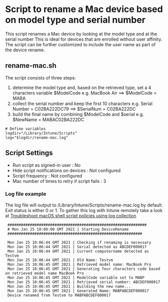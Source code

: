 # Script to rename a Mac device based on model type and serial number

This script renames a Mac device by looking at the model type and at the serial number
This is ideal for devices that are enrolled without user affinity. The script can be further customized to include the user name as part of the device rename.

## rename-mac.sh

The script consists of three steps:
1) determine the model type and, based on the retrieved type, set a 4 characters variable $ModelCode
    e.g. MacBook Air ==> $ModelCode = MABA
2) collect the serial number and keep the first 10 characters
    e.g. Serial Number = C02BA222DC79 ==> $SerialNum = C02BA222DC
3) build the final name by combining $ModelCode and $serial
    e.g. $NewName = MABAC02BA222DC
    
```
# Define variables
logdir="/Library/Intune/Scripts"
log="$logdir/rename-mac.log"
```

## Script Settings

- Run script as signed-in user : No
- Hide script notifications on devices : Not configured
- Script frequency : Not configured
- Mac number of times to retry if script fails : 3

### Log file example

The log file will output to /Library/Intune/Scripts/rename-mac.log by default. Exit status is either 0 or 1. To gather this log with Intune remotely take a look at  [Troubleshoot macOS shell script policies using log collection](https://docs.microsoft.com/en-us/mem/intune/apps/macos-shell-scripts#troubleshoot-macos-shell-script-policies-using-log-collection)

```
 ##############################################################
 # Mon Jan 25 10:00:00 GMT 2021 | Starting DeviceRename
 ############################################################

 Mon Jan 25 10:06:44 GMT 2021 | Checking if renaming is necessary
 Mon Jan 25 10:06:44 GMT 2021 | Serial detected as ABCDEF000017
 Mon Jan 25 10:06:44 GMT 2021 | Current computername detected as Testvm
 Mon Jan 25 10:06:44 GMT 2021 | Old Name: Testvm
 Mon Jan 25 10:06:45 GMT 2021 | Retrieved model name: MacBook Pro
 Mon Jan 25 10:06:45 GMT 2021 | Generating four characters code based on retrieved model name MacBook Pro
 Mon Jan 25 10:06:45 GMT 2021 | ModelCode variable set to MABP
 Mon Jan 25 10:06:45 GMT 2021 | Retrieved serial number: ABCDEF000017
 Mon Jan 25 10:06:45 GMT 2021 | Building the new name...
 Mon Jan 25 10:06:45 GMT 2021 | Generated Name: MABPABCDEF000017
 Device renamed from Testvm to MABPABCDEF000017

```
